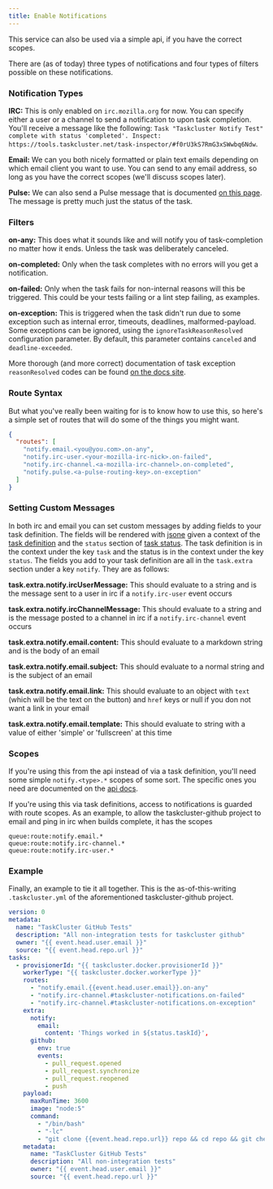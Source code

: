 ```yaml
---
title: Enable Notifications
---
```


This service can also be used via a simple api, if you have the correct scopes.

There are (as of today) three types of notifications and four types of filters possible on these notifications.

### Notification Types

__IRC:__ This is only enabled on ``irc.mozilla.org`` for now. You can specify either a user or a channel to send a notification to upon task completion. You'll receive a message like the following: ``Task "Taskcluster Notify Test" complete with status 'completed'. Inspect: https://tools.taskcluster.net/task-inspector/#f0rU3kS7RmG3xSWwbq6Ndw``.

__Email:__ We can you both nicely formatted or plain text emails depending on which email client you want to use. You can send to any email address, so long as you have the correct scopes (we'll discuss scopes later).

__Pulse:__ We can also send a Pulse message that is documented [on this page](https://docs.taskcluster.net/reference/core/notify/exchanges). The message is  pretty much just the status of the task.

### Filters

__on-any:__ This does what it sounds like and will notify you of task-completion no matter how it ends. Unless the task was deliberately canceled.

__on-completed:__ Only when the task completes with no errors will you get a notification.

__on-failed:__ Only when the task fails for non-internal reasons will this be triggered. This could be your tests failing or a lint step failing, as examples.

__on-exception:__ This is triggered when the task didn't run due to some exception such as internal error, timeouts, deadlines, malformed-payload. Some exceptions can be ignored, using the `ignoreTaskReasonResolved` configuration parameter.  By default, this parameter contains `canceled` and `deadline-exceeded`.

More thorough (and more correct) documentation of task exception `reasonResolved` codes can be found [on the docs site](https://docs.taskcluster.net/reference/platform/queue/api-docs#status).

### Route Syntax

But what you've really been waiting for is to know how to use this, so here's a simple set of routes that will do some of the things you might want.

```json
{
  "routes": [
    "notify.email.<you@you.com>.on-any",
    "notify.irc-user.<your-mozilla-irc-nick>.on-failed",
    "notify.irc-channel.<a-mozilla-irc-channel>.on-completed",
    "notify.pulse.<a-pulse-routing-key>.on-exception"
  ]
}
```

### Setting Custom Messages

In both irc and email you can set custom messages by adding fields to your task definition. The fields will be rendered with [jsone](https://taskcluster.github.io/json-e/)
given a context of the [task definition](https://docs.taskcluster.net/reference/platform/taskcluster-queue/references/api#get-task-definition)
and the `status` section of [task status](https://docs.taskcluster.net/reference/platform/taskcluster-queue/references/events#message-payload-4).
The task definition is in the context under the key `task` and the status is in the context under the key `status`.
The fields you add to your task definition are all in the `task.extra` section under a key `notify`. They are as follows:

__task.extra.notify.ircUserMessage:__ This should evaluate to a string and is the message sent to a user in irc if a `notify.irc-user` event occurs

__task.extra.notify.ircChannelMessage:__ This should evaluate to a string and is the message posted to a channel in irc if a `notify.irc-channel` event occurs

__task.extra.notify.email.content:__ This should evaluate to a markdown string and is the body of an email

__task.extra.notify.email.subject:__ This should evaluate to a normal string and is the subject of an email

__task.extra.notify.email.link:__ This should evaluate to an object with `text` (which will be the text on the button) and `href` keys or null if you don not want a link in your email

__task.extra.notify.email.template:__ This should evaluate to string with a value of either 'simple' or 'fullscreen' at this time


### Scopes

If you're using this from the api instead of via a task definition, you'll need some simple ``notify.<type>.*`` scopes of some sort. The specific ones you need are documented on the [api docs](https://docs.taskcluster.net/reference/core/notify/api-docs).

If you're using this via task definitions, access to notifications is guarded with route scopes. As an example, to allow the taskcluster-github project to email and ping in irc when builds complete, it has the scopes

```
queue:route:notify.email.*
queue:route:notify.irc-channel.*
queue:route:notify.irc-user.*
```

### Example

Finally, an example to tie it all together. This is the as-of-this-writing ``.taskcluster.yml`` of the aforementioned taskcluster-github project.


```yaml
version: 0
metadata:
  name: "TaskCluster GitHub Tests"
  description: "All non-integration tests for taskcluster github"
  owner: "{{ event.head.user.email }}"
  source: "{{ event.head.repo.url }}"
tasks:
  - provisionerId: "{{ taskcluster.docker.provisionerId }}"
    workerType: "{{ taskcluster.docker.workerType }}"
    routes:
      - "notify.email.{{event.head.user.email}}.on-any"
      - "notify.irc-channel.#taskcluster-notifications.on-failed"
      - "notify.irc-channel.#taskcluster-notifications.on-exception"
    extra:
      notify:
        email:
          content: 'Things worked in ${status.taskId}',
      github:
        env: true
        events:
          - pull_request.opened
          - pull_request.synchronize
          - pull_request.reopened
          - push
    payload:
      maxRunTime: 3600
      image: "node:5"
      command:
        - "/bin/bash"
        - "-lc"
        - "git clone {{event.head.repo.url}} repo && cd repo && git checkout {{event.head.sha}} && npm install . && npm test"
    metadata:
      name: "TaskCluster GitHub Tests"
      description: "All non-integration tests"
      owner: "{{ event.head.user.email }}"
      source: "{{ event.head.repo.url }}"
```
